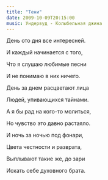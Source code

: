 ```yaml
---
title: "Тени"
date: 2009-10-09T20:15:00
music: Ундервуд - Колыбельная джина
---
```


День ото дня все интересней.

И каждый начинается с того,

Что я слушаю любимые песни

И не понимаю в них ничего.



День за днем расцветают лица

Людей, упивающихся тайнами.

А я бы рад на кого-то молиться,

Но чувство это давно растаяло.



И ночь за ночью под фонари,

Цвета честности и разврата,

Выплывают такие же, до зари

Искать себе духовного брата.
